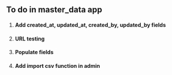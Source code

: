 ## To do in master_data app
1. #### Add created_at, updated_at, created_by, updated_by fields
2. #### URL testing
3. #### Populate fields
4. #### Add import csv function in admin